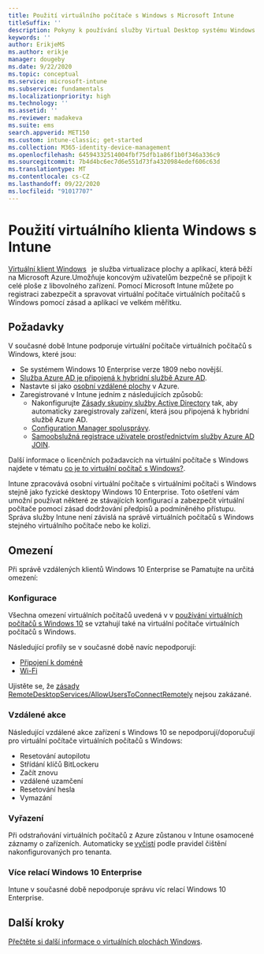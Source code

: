 ```yaml
---
title: Použití virtuálního počítače s Windows s Microsoft Intune
titleSuffix: ''
description: Pokyny k používání služby Virtual Desktop systému Windows s Microsoft Intune
keywords: ''
author: ErikjeMS
ms.author: erikje
manager: dougeby
ms.date: 9/22/2020
ms.topic: conceptual
ms.service: microsoft-intune
ms.subservice: fundamentals
ms.localizationpriority: high
ms.technology: ''
ms.assetid: ''
ms.reviewer: madakeva
ms.suite: ems
search.appverid: MET150
ms.custom: intune-classic; get-started
ms.collection: M365-identity-device-management
ms.openlocfilehash: 64594332514004fbf75dfb1a86f1b0f346a336c9
ms.sourcegitcommit: 7b4d4bc6ec7d6e551d73fa4320984edef606c63d
ms.translationtype: MT
ms.contentlocale: cs-CZ
ms.lasthandoff: 09/22/2020
ms.locfileid: "91017707"
---
```

# <a name="using-windows-virtual-desktop-with-intune"></a>Použití virtuálního klienta Windows s Intune

[Virtuální klient Windows](https://docs.microsoft.com/azure/virtual-desktop/)   je služba virtualizace plochy a aplikací, která běží na Microsoft Azure.Umožňuje koncovým uživatelům bezpečně se připojit k celé ploše z libovolného zařízení. Pomocí Microsoft Intune můžete po registraci zabezpečit a spravovat virtuální počítače virtuálních počítačů s Windows pomocí zásad a aplikací ve velkém měřítku. 

## <a name="prerequisites"></a>Požadavky 

V současné době Intune podporuje virtuální počítače virtuálních počítačů s Windows, které jsou: 

- Se systémem Windows 10 Enterprise verze 1809 nebo novější.
- [Služba Azure AD je připojená k hybridní službě Azure AD](https://docs.microsoft.com/azure/active-directory/devices/hybrid-azuread-join-plan).
- Nastavte si jako [osobní vzdálené plochy](https://docs.microsoft.com/azure/virtual-desktop/configure-host-pool-personal-desktop-assignment-type) v Azure. 
- Zaregistrované v Intune jedním z následujících způsobů: 
    - Nakonfigurujte [Zásady skupiny služby Active Directory](https://docs.microsoft.com/windows/client-management/mdm/enroll-a-windows-10-device-automatically-using-group-policy) tak, aby automaticky zaregistrovaly zařízení, která jsou připojená k hybridní službě Azure AD.
    - [Configuration Manager spolusprávy](https://docs.microsoft.com/configmgr/comanage/overview).
    - [Samoobslužná registrace uživatele prostřednictvím služby Azure AD JOIN](../enrollment/windows-enrollment-methods.md#user-self-enrollment-in-intune).

Další informace o licenčních požadavcích na virtuální počítače s Windows najdete v tématu [co je to virtuální počítač s Windows?](https://docs.microsoft.com/azure/virtual-desktop/overview#requirements).

Intune zpracovává osobní virtuální počítače s virtuálními počítači s Windows stejně jako fyzické desktopy Windows 10 Enterprise. Toto ošetření vám umožní používat některé ze stávajících konfigurací a zabezpečit virtuální počítače pomocí zásad dodržování předpisů a podmíněného přístupu. Správa služby Intune není závislá na správě virtuálních počítačů s Windows stejného virtuálního počítače nebo ke kolizi. 

## <a name="limitations"></a>Omezení

Při správě vzdálených klientů Windows 10 Enterprise se Pamatujte na určitá omezení: 

### <a name="configuration"></a>Konfigurace

Všechna omezení virtuálních počítačů uvedená v v [používání virtuálních počítačů s Windows 10](windows-10-virtual-machines.md) se vztahují také na virtuální počítače virtuálních počítačů s Windows.

Následující profily se v současné době navíc nepodporují:
- [Připojení k doméně](../configuration/device-profiles.md#domain-join)
- [Wi-Fi](../configuration/device-profiles.md#wi-fi)

Ujistěte se, že [zásady RemoteDesktopServices/AllowUsersToConnectRemotely](https://docs.microsoft.com/windows/client-management/mdm/policy-csp-remotedesktopservices#remotedesktopservices-allowuserstoconnectremotely) nejsou zakázané.

### <a name="remote-actions"></a>Vzdálené akce

Následující vzdálené akce zařízení s Windows 10 se nepodporují/doporučují pro virtuální počítače virtuálních počítačů s Windows:

- Resetování autopilotu
- Střídání klíčů BitLockeru
- Začít znovu
- vzdálené uzamčení
- Resetování hesla
- Vymazání

### <a name="retirement"></a>Vyřazení

Při odstraňování virtuálních počítačů z Azure zůstanou v Intune osamocené záznamy o zařízeních. Automaticky se [vyčistí](../remote-actions/devices-wipe.md#automatically-delete-devices-with-cleanup-rules) podle pravidel čištění nakonfigurovaných pro tenanta.

### <a name="windows-10-enterprise-multi-session"></a>Více relací Windows 10 Enterprise

Intune v současné době nepodporuje správu víc relací Windows 10 Enterprise.

## <a name="next-steps"></a>Další kroky

[Přečtěte si další informace o virtuálních plochách Windows](https://docs.microsoft.com/azure/virtual-desktop/).